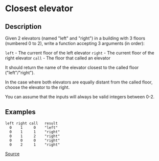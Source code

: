 # Closest elevator

## Description

Given 2 elevators (named "left" and "right") in a building with 3 floors
(numbered 0 to 2), write a function accepting 3 arguments (in order):

`left` - The current floor of the left elevator
`right` - The current floor of the right elevator
`call` - The floor that called an elevator

It should return the name of the elevator closest to the called floor ("left"/"right").

In the case where both elevators are equally distant from the called floor,
choose the elevator to the right.

You can assume that the inputs will always be valid integers between 0-2.

## Examples

```
left right call   result
  0    1     0    "left"
  0    1     1    "right"
  0    1     2    "right"
  0    0     0    "right"
  0    2     1    "right"
```

[Source](https://www.codewars.com/kata/5c374b346a5d0f77af500a5a)
